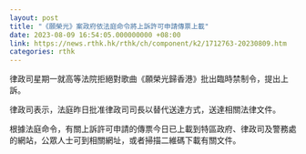 ```yaml
---
layout: post
title: "《願榮光》案政府依法庭命令將上訴許可申請傳票上載"
date: 2023-08-09 16:54:05.000000000 +08:00
link: https://news.rthk.hk/rthk/ch/component/k2/1712763-20230809.htm
categories: rthk
---
```


律政司星期一就高等法院拒絕對歌曲《願榮光歸香港》批出臨時禁制令，提出上訴。

律政司表示，法庭昨日批准律政司司長以替代送達方式，送達相關法律文件。

根據法庭命令，有關上訴許可申請的傳票今日已上載到特區政府、律政司及警務處的網站，公眾人士可到相關網址，或者掃描二維碼下載有關文件。
